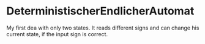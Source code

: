 # DeterministischerEndlicherAutomat
My first dea with only two states. It reads different signs and can change his current state, if the input sign is correct.
